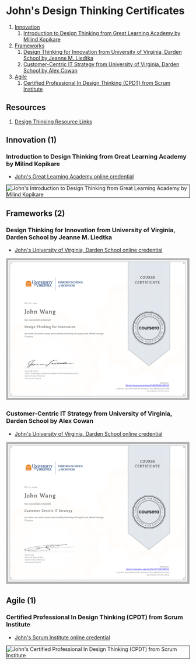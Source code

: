 # John's Design Thinking Certificates
1. [Innovation](#innovation-1)
    1. [Introduction to Design Thinking from Great Learning Academy by Milind Kopikare](#introduction-to-design-thinking-from-great-learning-academy-by-milind-kopikare)
1. [Frameworks](#frameworks-2)
    1. [Design Thinking for Innovation from University of Virginia, Darden School by Jeanne M. Liedtka](#design-thinking-for-innovation-from-university-of-virginia-darden-school-by-jeanne-m-liedtka)
    1. [Customer-Centric IT Strategy from University of Virginia, Darden School by Alex Cowan](#customer-centric-it-strategy-from-university-of-virginia-darden-school-by-alex-cowan)
1. [Agile](#agile-1)
    1. [Certified Professional In Design Thinking (CPDT) from Scrum Institute](#certified-professional-in-design-thinking-cpdt-from-scrum-institute)
## Resources

1. [Design Thinking Resource Links](../design-thinking_resource-links)
## Innovation (1)
### Introduction to Design Thinking from Great Learning Academy by Milind Kopikare
* [John's Great Learning Academy online credential](https://verify.mygreatlearning.com/verify/IQVEANNH)

<img src="../cert_design-thinking_introduction-to-design-thinking_greatlearning_cert-IQVEANNH_2024-02-24.jpg" alt="John's Introduction to Design Thinking from Great Learning Academy by Milind Kopikare" style="border:1px solid #000000" />

## Frameworks (2)
### Design Thinking for Innovation from University of Virginia, Darden School by Jeanne M. Liedtka
* [John's University of Virginia, Darden School online credential](https://coursera.org/verify/8CKD4USKG9S2)

![John's Design Thinking for Innovation from University of Virginia, Darden School by Jeanne M. Liedtka](cert_design-thinking_design-thinking-for-innovation_uvadarden_cert-8CKD4USKG9S2_2024-02-28.png)

### Customer-Centric IT Strategy from University of Virginia, Darden School by Alex Cowan
* [John's University of Virginia, Darden School online credential](https://coursera.org/verify/JU7THK93NFN3)

![John's Customer-Centric IT Strategy from University of Virginia, Darden School by Alex Cowan](cert_design-thinking_customer-centric-it_uvadarden-alex-cowan_cert-JU7THK93NFN3_2024-02-27.png)

## Agile (1)
### Certified Professional In Design Thinking (CPDT) from Scrum Institute
* [John's Scrum Institute online credential](https://www.scrum-institute.org/badges/34525810407940)

<img src="../cert_scrum_ux_scrum-institute_certified-professional-in-design-thinking--cpdt_2023-09-24_cert-34525810407940.png" alt="John's Certified Professional In Design Thinking (CPDT) from Scrum Institute" style="border:1px solid #000000" />

